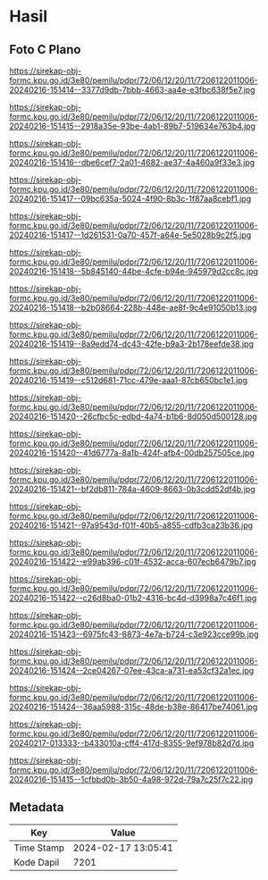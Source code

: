 # Hasil

## Foto C Plano

https://sirekap-obj-formc.kpu.go.id/3e80/pemilu/pdpr/72/06/12/20/11/7206122011006-20240216-151414--3377d9db-7bbb-4663-aa4e-e3fbc638f5e7.jpg

https://sirekap-obj-formc.kpu.go.id/3e80/pemilu/pdpr/72/06/12/20/11/7206122011006-20240216-151415--2918a35e-93be-4ab1-89b7-519634e763b4.jpg

https://sirekap-obj-formc.kpu.go.id/3e80/pemilu/pdpr/72/06/12/20/11/7206122011006-20240216-151416--dbe6cef7-2a01-4682-ae37-4a460a9f33e3.jpg

https://sirekap-obj-formc.kpu.go.id/3e80/pemilu/pdpr/72/06/12/20/11/7206122011006-20240216-151417--09bc635a-5024-4f90-8b3c-1f87aa8cebf1.jpg

https://sirekap-obj-formc.kpu.go.id/3e80/pemilu/pdpr/72/06/12/20/11/7206122011006-20240216-151417--1d261531-0a70-457f-a64e-5e5028b9c2f5.jpg

https://sirekap-obj-formc.kpu.go.id/3e80/pemilu/pdpr/72/06/12/20/11/7206122011006-20240216-151418--5b845140-44be-4cfe-b94e-945979d2cc8c.jpg

https://sirekap-obj-formc.kpu.go.id/3e80/pemilu/pdpr/72/06/12/20/11/7206122011006-20240216-151418--b2b08664-228b-448e-ae8f-9c4e91050b13.jpg

https://sirekap-obj-formc.kpu.go.id/3e80/pemilu/pdpr/72/06/12/20/11/7206122011006-20240216-151419--8a9edd74-dc43-42fe-b9a3-2b178eefde38.jpg

https://sirekap-obj-formc.kpu.go.id/3e80/pemilu/pdpr/72/06/12/20/11/7206122011006-20240216-151419--c512d681-71cc-479e-aaa1-87cb650bc1e1.jpg

https://sirekap-obj-formc.kpu.go.id/3e80/pemilu/pdpr/72/06/12/20/11/7206122011006-20240216-151420--26cfbc5c-edbd-4a74-b1b6-8d050d500128.jpg

https://sirekap-obj-formc.kpu.go.id/3e80/pemilu/pdpr/72/06/12/20/11/7206122011006-20240216-151420--41d6777a-8a1b-424f-afb4-00db257505ce.jpg

https://sirekap-obj-formc.kpu.go.id/3e80/pemilu/pdpr/72/06/12/20/11/7206122011006-20240216-151421--bf2db811-784a-4609-8663-0b3cdd52df4b.jpg

https://sirekap-obj-formc.kpu.go.id/3e80/pemilu/pdpr/72/06/12/20/11/7206122011006-20240216-151421--97a9543d-f01f-40b5-a855-cdfb3ca23b36.jpg

https://sirekap-obj-formc.kpu.go.id/3e80/pemilu/pdpr/72/06/12/20/11/7206122011006-20240216-151422--e99ab396-c01f-4532-acca-607ecb6479b7.jpg

https://sirekap-obj-formc.kpu.go.id/3e80/pemilu/pdpr/72/06/12/20/11/7206122011006-20240216-151422--c26d8ba0-01b2-4316-bc4d-d3998a7c46f1.jpg

https://sirekap-obj-formc.kpu.go.id/3e80/pemilu/pdpr/72/06/12/20/11/7206122011006-20240216-151423--6975fc43-6873-4e7a-b724-c3e923cce99b.jpg

https://sirekap-obj-formc.kpu.go.id/3e80/pemilu/pdpr/72/06/12/20/11/7206122011006-20240216-151424--2ce04267-07ee-43ca-a731-ea53cf32a1ec.jpg

https://sirekap-obj-formc.kpu.go.id/3e80/pemilu/pdpr/72/06/12/20/11/7206122011006-20240216-151424--36aa5988-315c-48de-b38e-86417be74061.jpg

https://sirekap-obj-formc.kpu.go.id/3e80/pemilu/pdpr/72/06/12/20/11/7206122011006-20240217-013333--b433010a-cff4-417d-8355-9ef978b82d7d.jpg

https://sirekap-obj-formc.kpu.go.id/3e80/pemilu/pdpr/72/06/12/20/11/7206122011006-20240216-151415--1cfbbd0b-3b50-4a98-972d-79a7c25f7c22.jpg


## Metadata

| Key        | Value               |
| ---------- | ------------------- |
| Time Stamp | 2024-02-17 13:05:41 |
| Kode Dapil | 7201                |



